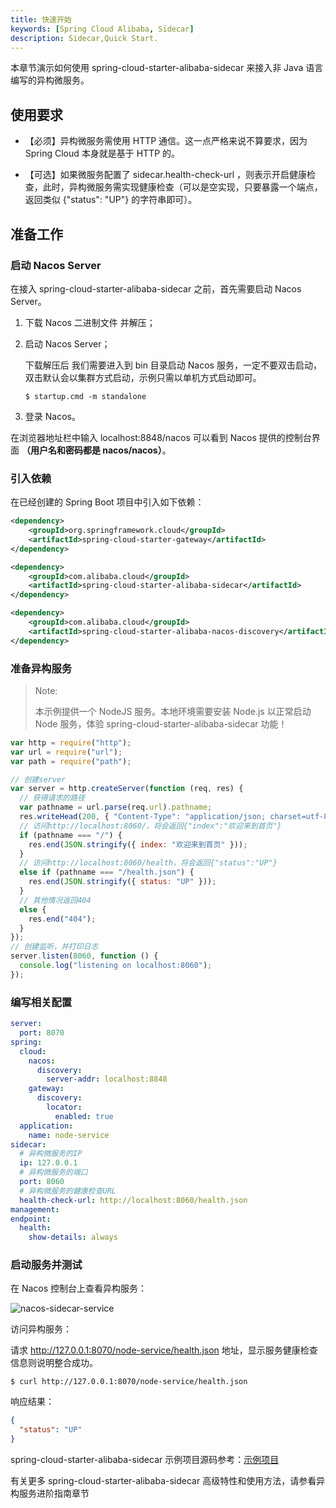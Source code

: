 ```yaml
---
title: 快速开始
keywords: [Spring Cloud Alibaba, Sidecar]
description: Sidecar,Quick Start.
---
```


本章节演示如何使用 spring-cloud-starter-alibaba-sidecar 来接入非 Java 语言编写的异构微服务。

## 使用要求

- 【必须】异构微服务需使用 HTTP 通信。这一点严格来说不算要求，因为 Spring Cloud 本身就是基于 HTTP 的。

- 【可选】如果微服务配置了 sidecar.health-check-url ，则表示开启健康检查，此时，异构微服务需实现健康检查（可以是空实现，只要暴露一个端点，返回类似 {"status": "UP"} 的字符串即可）。

## 准备工作

### 启动 Nacos Server

在接入 spring-cloud-starter-alibaba-sidecar 之前，首先需要启动 Nacos Server。

1. 下载 Nacos 二进制文件 并解压；

2. 启动 Nacos Server；

   下载解压后 我们需要进入到 bin 目录启动 Nacos 服务，一定不要双击启动，双击默认会以集群方式启动，示例只需以单机方式启动即可。

   ```shell
   $ startup.cmd -m standalone
   ```

3. 登录 Nacos。

在浏览器地址栏中输入 localhost:8848/nacos 可以看到 Nacos 提供的控制台界面 **（用户名和密码都是 nacos/nacos）**。

### 引入依赖

在已经创建的 Spring Boot 项目中引入如下依赖：

```xml
<dependency>
    <groupId>org.springframework.cloud</groupId>
    <artifactId>spring-cloud-starter-gateway</artifactId>
</dependency>

<dependency>
    <groupId>com.alibaba.cloud</groupId>
    <artifactId>spring-cloud-starter-alibaba-sidecar</artifactId>
</dependency>

<dependency>
    <groupId>com.alibaba.cloud</groupId>
    <artifactId>spring-cloud-starter-alibaba-nacos-discovery</artifactId>
</dependency>
```

### 准备异构服务

> Note:
>
> 本示例提供一个 NodeJS 服务。本地环境需要安装 Node.js 以正常启动 Node 服务，体验 spring-cloud-starter-alibaba-sidecar 功能！

```javascript title="异构微服务代码"
var http = require("http");
var url = require("url");
var path = require("path");

// 创建server
var server = http.createServer(function (req, res) {
  // 获得请求的路径
  var pathname = url.parse(req.url).pathname;
  res.writeHead(200, { "Content-Type": "application/json; charset=utf-8" });
  // 访问http://localhost:8060/，将会返回{"index":"欢迎来到首页"}
  if (pathname === "/") {
    res.end(JSON.stringify({ index: "欢迎来到首页" }));
  }
  // 访问http://localhost:8060/health，将会返回{"status":"UP"}
  else if (pathname === "/health.json") {
    res.end(JSON.stringify({ status: "UP" }));
  }
  // 其他情况返回404
  else {
    res.end("404");
  }
});
// 创建监听，并打印日志
server.listen(8060, function () {
  console.log("listening on localhost:8060");
});
```

### 编写相关配置

```yaml
server:
  port: 8070
spring:
  cloud:
    nacos:
      discovery:
        server-addr: localhost:8848
    gateway:
      discovery:
        locator:
          enabled: true
  application:
    name: node-service
sidecar:
  # 异构微服务的IP
  ip: 127.0.0.1
  # 异构微服务的端口
  port: 8060
  # 异构微服务的健康检查URL
  health-check-url: http://localhost:8060/health.json
management:
endpoint:
  health:
    show-details: always
```

### 启动服务并测试

在 Nacos 控制台上查看异构服务：

![nacos-sidecar-service](https://camo.githubusercontent.com/7e83efe854ab9dafc306daea8bc4281e05e2c69e4481a7c474d535ddabc1b621/68747470733a2f2f63646e2e6e6c61726b2e636f6d2f79757175652f302f323032322f706e672f313735323238302f313636323534383332343333372d35363663633832342d346430382d343034312d616338332d3139363863373334376139652e706e67)

访问异构服务：

请求 http://127.0.0.1:8070/node-service/health.json 地址，显示服务健康检查信息则说明整合成功。

```shell
$ curl http://127.0.0.1:8070/node-service/health.json
```

响应结果：

```json
{
  "status": "UP"
}
```

spring-cloud-starter-alibaba-sidecar 示例项目源码参考：[示例项目](https://github.com/alibaba/spring-cloud-alibaba/tree/2022.x/spring-cloud-alibaba-examples/spring-cloud-alibaba-sidecar-examples/spring-cloud-alibaba-sidecar-nacos-example)

有关更多 spring-cloud-starter-alibaba-sidecar 高级特性和使用方法，请参看异构服务进阶指南章节
